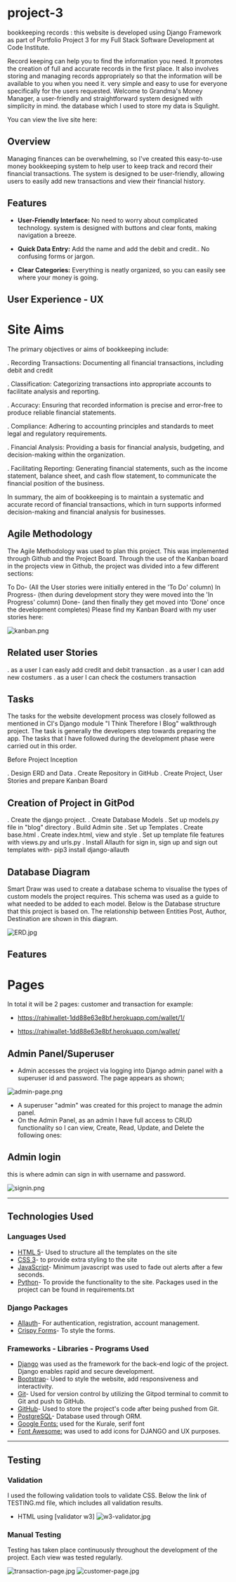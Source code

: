 # project-3

bookkeeping records : this website is developed using Django Framework as part of Portfolio Project 3 for my Full Stack Software Development at Code Institute.

Record keeping can help you to find the information you need. It promotes the creation of full and accurate records in the first place. It also involves storing and managing records appropriately so that the information will be available to you when you need it. very simple and easy to use for everyone specifically for the users requested. Welcome to Grandma's Money Manager, a user-friendly and straightforward system designed with simplicity in mind. the database which I used to store my data is Squlight.

You can view the live site here:

## Overview

Managing finances can be overwhelming, so I've created this easy-to-use money bookkeeping system to help user to keep track and record their financial transactions. The system is designed to be user-friendly, allowing users to easily add new transactions and view their financial history.

## Features

- **User-Friendly Interface:** No need to worry about complicated technology. system is designed with buttons and clear fonts, making navigation a breeze.

- **Quick Data Entry:** Add the name and add the debit and credit.. No confusing forms or jargon.

- **Clear Categories:** Everything is neatly organized, so you can easily see where your money is going.

## User Experience - UX

# Site Aims

The primary objectives or aims of bookkeeping include:

. Recording Transactions: Documenting all financial transactions, including debit and credit

. Classification: Categorizing transactions into appropriate accounts to facilitate analysis and reporting.

. Accuracy: Ensuring that recorded information is precise and error-free to produce reliable financial statements.

. Compliance: Adhering to accounting principles and standards to meet legal and regulatory requirements.

. Financial Analysis: Providing a basis for financial analysis, budgeting, and decision-making within the organization.

. Facilitating Reporting: Generating financial statements, such as the income statement, balance sheet, and cash flow statement, to communicate the financial position of the business.

In summary, the aim of bookkeeping is to maintain a systematic and accurate record of financial transactions, which in turn supports informed decision-making and financial analysis for businesses.

## Agile Methodology

The Agile Methodology was used to plan this project. This was implemented through Github and the Project Board. Through the use of the Kanban board in the projects view in Github, the project was divided into a few different sections:

To Do- (All the User stories were initially entered in the 'To Do' column)
In Progress- (then during development story they were moved into the 'In Progress' column)
Done- (and then finally they get moved into 'Done' once the development completes)
Please find my Kanban Board with my user stories here:

<img alt="kanban.png" src=./assets/img/kanban.png>

## Related user Stories

. as a user I can easly add credit and debit transaction
. as a user I can add new costumers
. as a user I can check the costumers transaction

## Tasks

The tasks for the website development process was closely followed as mentioned in CI's Django module "I Think Therefore I Blog" walkthrough project. The task is generally the developers step towards preparing the app. The tasks that I have followed during the development phase were carried out in this order.

Before Project Inception

. Design ERD and Data
. Create Repository in GitHub
. Create Project, User Stories and prepare Kanban Board

## Creation of Project in GitPod

. Create the django project.
. Create Database Models
. Set up models.py file in "blog" directory
. Build Admin site
. Set up Templates
. Create base.html
. Create index.html, view and style
. Set up template file features with views.py and urls.py
. Install Allauth for sign in, sign up and sign out templates with- pip3 install django-allauth

## Database Diagram

Smart Draw was used to create a database schema to visualise the types of custom models the project requires. This schema was used as a guide to what needed to be added to each model. Below is the Database structure that this project is based on. The relationship between Entities Post, Author, Destination are shown in this diagram.

<img alt="ERD.jpg" src=./assets/img/ERD.jpg>

## Features

# Pages

In total it will be 2 pages: customer and transaction
for example:

- https://rahiwallet-1dd88e63e8bf.herokuapp.com/wallet/1/

- https://rahiwallet-1dd88e63e8bf.herokuapp.com/wallet/

## Admin Panel/Superuser

- Admin accesses the project via logging into Django admin panel with a superuser id and password. The page appears as shown;

<img alt="admin-page.png" src=./assets/img/admin-page.png>

- A superuser "admin" was created for this project to manage the admin panel.
- On the Admin Panel, as an admin I have full access to CRUD functionality so I can view, Create, Read, Update, and Delete the following ones:

## Admin login

this is where admin can sign in with username and password.

<img alt= " signin.png" src= ./assets/img/signin.png>

---

## Technologies Used

### Languages Used

- [HTML 5](https://en.wikipedia.org/wiki/HTML/)- Used to structure all the templates on the site
- [CSS 3](https://en.wikipedia.org/wiki/CSS)- to provide extra styling to the site
- [JavaScript](https://www.javascript.com/)- Minimum javascript was used to fade out alerts after a few seconds.
- [Python](https://www.python.org/)- To provide the functionality to the site. Packages used in the project can be found in requirements.txt

### Django Packages

- [Allauth](https://django-allauth.readthedocs.io/en/latest/installation.html)- For authentication, registration, account management.
- [Crispy Forms](https://django-crispy-forms.readthedocs.io/en/latest/)- To style the forms.

### Frameworks - Libraries - Programs Used

- [Django](https://www.djangoproject.com/) was used as the framework for the back-end logic of the project. Django enables rapid and secure development.
- [Bootstrap](https://getbootstrap.com/)- Used to style the website, add responsiveness and interactivity.
- [Git](https://git-scm.com/)- Used for version control by utilizing the Gitpod terminal to commit to Git and push to GitHub.
- [GitHub](https://github.com/)- Used to store the project's code after being pushed from Git.
- [PostgreSQL](https://www.postgresql.org/)- Database used through ORM.
- [Google Fonts:](https://fonts.google.com/) used for the Kurale, serif font
- [Font Awesome:](https://fontawesome.com/) was used to add icons for DJANGO and UX purposes.

---

## Testing

### Validation

I used the following validation tools to validate CSS. Below the link of TESTING.md file, which includes all validation results.

- HTML using [validator w3]
  <img alt="w3-validator.jpg" scr=./assets/img/w3-validator.jpg>

### Manual Testing

Testing has taken place continuously throughout the development of the project. Each view was tested regularly.

<img alt= "transaction-page.jpg" scr=./assets/img/transaction-page.jpg>

<img alt= "customer-page.jpg" scr=./assets/img/customer-page.jpg>

